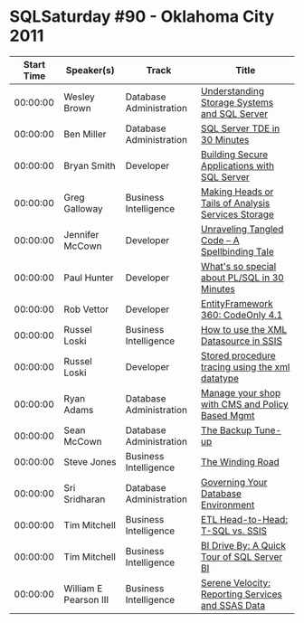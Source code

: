 # SQLSaturday #90 - Oklahoma City 2011
Start Time|Speaker(s)|Track|Title
---|---|---|---
00:00:00|Wesley Brown|Database Administration|[Understanding Storage Systems and SQL Server](28481.md)
00:00:00|Ben Miller|Database Administration|[SQL Server TDE in 30 Minutes](29014.md)
00:00:00|Bryan Smith|Developer|[Building Secure Applications with SQL Server](29315.md)
00:00:00|Greg Galloway|Business Intelligence|[Making Heads or Tails of Analysis Services Storage](30244.md)
00:00:00|Jennifer McCown|Developer|[Unraveling Tangled Code – A Spellbinding Tale](30710.md)
00:00:00|Paul Hunter|Developer|[What's so special about PL/SQL in 30 Minutes](32081.md)
00:00:00|Rob Vettor|Developer|[EntityFramework 360:  CodeOnly 4.1](32600.md)
00:00:00|Russel Loski|Business Intelligence|[How to use the XML Datasource in SSIS](32689.md)
00:00:00|Russel Loski|Developer|[Stored procedure tracing using the xml datatype ](32690.md)
00:00:00|Ryan Adams|Database Administration|[Manage your shop with CMS and Policy Based Mgmt](32738.md)
00:00:00|Sean McCown|Database Administration|[The Backup Tune-up](32855.md)
00:00:00|Steve Jones|Business Intelligence|[The Winding Road](32925.md)
00:00:00|Sri Sridharan|Database Administration|[Governing  Your Database Environment ](33189.md)
00:00:00|Tim Mitchell|Business Intelligence|[ETL Head-to-Head: T-SQL vs. SSIS](33582.md)
00:00:00|Tim Mitchell|Business Intelligence|[BI Drive By: A Quick Tour of SQL Server BI](33583.md)
00:00:00|William E Pearson III|Business Intelligence|[Serene Velocity: Reporting Services and SSAS Data](34125.md)

